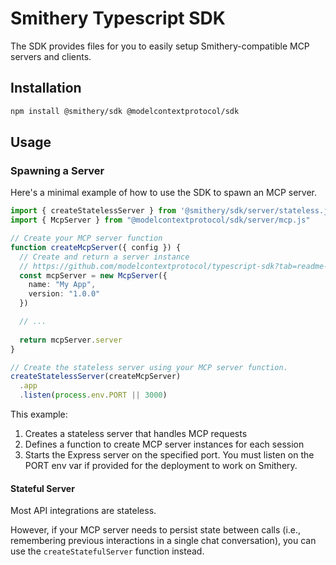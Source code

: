# Smithery Typescript SDK

The SDK provides files for you to easily setup Smithery-compatible MCP servers and clients.

## Installation

```bash
npm install @smithery/sdk @modelcontextprotocol/sdk
```

## Usage

### Spawning a Server

Here's a minimal example of how to use the SDK to spawn an MCP server.

```typescript
import { createStatelessServer } from '@smithery/sdk/server/stateless.js'
import { McpServer } from "@modelcontextprotocol/sdk/server/mcp.js"

// Create your MCP server function
function createMcpServer({ config }) {
  // Create and return a server instance
  // https://github.com/modelcontextprotocol/typescript-sdk?tab=readme-ov-file#core-concepts
  const mcpServer = new McpServer({
    name: "My App",
    version: "1.0.0"
  })

  // ...
  
  return mcpServer.server
}

// Create the stateless server using your MCP server function.
createStatelessServer(createMcpServer)
  .app
  .listen(process.env.PORT || 3000)
```

This example:
1. Creates a stateless server that handles MCP requests
2. Defines a function to create MCP server instances for each session
3. Starts the Express server on the specified port. You must listen on the PORT env var if provided for the deployment to work on Smithery.

#### Stateful Server
Most API integrations are stateless.

However, if your MCP server needs to persist state between calls (i.e., remembering previous interactions in a single chat conversation), you can use the `createStatefulServer` function instead.